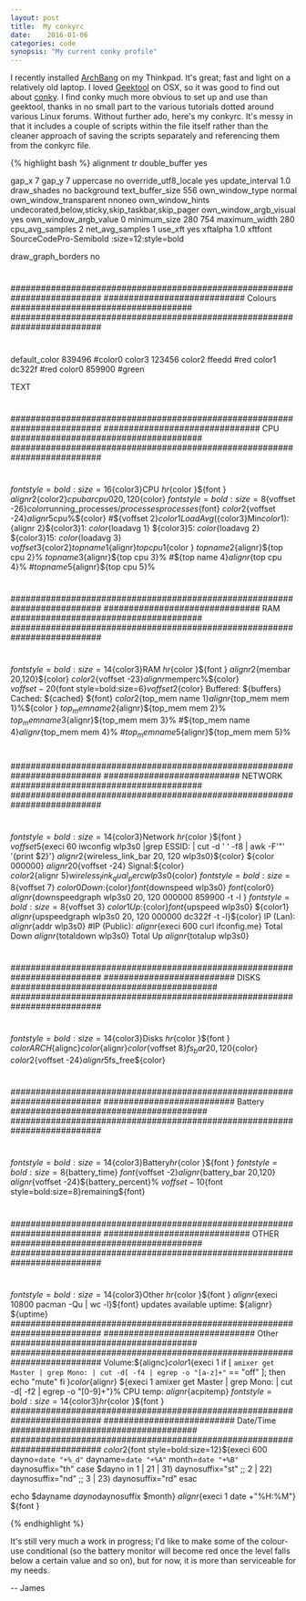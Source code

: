 ```yaml
---
layout: post
title:  My conkyrc
date:    2016-01-06
categories: code
synopsis: "My current conky profile"
---
```


I recently installed <a href="http://bbs.archbang.org/">ArchBang</a> on my Thinkpad.  It's great; fast and light on a relatively old laptop.  I loved <a href="http://projects.tynsoe.org/en/geektool/">Geektool</a>  on OSX, so it was good to find out about <a href="https://github.com/brndnmtthws/conky/releases/tag/v1.10.1">conky</a>.  I find conky much more obvious to set up and use than geektool, thanks in no small part to the various tutorials dotted around various Linux forums. Without further ado, here's my conkyrc.  It's messy in that it includes a couple of scripts within the file itself rather than the cleaner approach of saving the scripts separately and referencing them from the conkyrc file.

{% highlight bash %}
alignment tr
double_buffer yes

gap_x 7
gap_y 7
uppercase no
override_utf8_locale yes
update_interval 1.0
draw_shades no
background
text_buffer_size 556
own_window_type normal
own_window_transparent nnoneo
own_window_hints undecorated,below,sticky,skip_taskbar,skip_pager
own_window_argb_visual yes
own_window_argb_value 0
minimum_size 280 754
maximum_width 280
cpu_avg_samples 2
net_avg_samples 1
use_xft yes
xftalpha 1.0
xftfont SourceCodePro-Semibold :size=12:style=bold

draw_graph_borders no

#
##########################################################################
############################  Colours ####################################
##########################################################################
#

default_color 839496 #color0
color3        123456
color2        ffeedd #red
color1        dc322f #red
color0        859900 #green




TEXT
#
##########################################################################
############################### CPU ######################################
##########################################################################
#
${font style=bold:size=16}${color3}CPU $hr${color }${font }
${alignr 2}${color2}${cpubar cpu0 20,120}${color}
${font style=bold:size=8}${voffset -26}${color}$running_processes/$processes processes${font}
${color2}${voffset -24}${alignr 5}$cpu%${color}
#${voffset 2}${color1}Load Avg (${color3}Min${color1}):${alignr 2}${color3}1: ${color}${loadavg 1}   ${color3}5: ${color}${loadavg 2}   ${color3}15: ${color}${loadavg 3}
${voffset 3}${color2}${top name 1}${alignr}${top cpu 1}%${color }
${top name 2}${alignr}${top cpu 2}%
${top name 3}${alignr}${top cpu 3}%
#${top name 4}${alignr}${top cpu 4}%
#${top name 5}${alignr}${top cpu 5}%
#
##########################################################################
############################### RAM ######################################
##########################################################################
#

${font style=bold:size=14}${color3}RAM $hr${color }${font }
${alignr 2}${membar 20,120}${color}
${color2}${voffset -23}${alignr}$memperc%${color}\
${voffset -20}${font style=bold:size=6}${voffset 2}${color}
Buffered: ${buffers}
Cached: ${cached}
${font}
${color2}${top_mem name 1}${alignr}${top_mem mem 1}%${color }
${top_mem name 2}${alignr}${top_mem mem 2}%
${top_mem name 3}${alignr}${top_mem mem 3}%
#${top_mem name 4}${alignr}${top_mem mem 4}%
#${top_mem name 5}${alignr}${top_mem mem 5}%

#
##########################################################################
########################### NETWORK ######################################
##########################################################################
#
${font style=bold:size=14}${color3}Network $hr${color }${font }
${voffset 5}${execi 60 iwconfig wlp3s0 |grep ESSID: | cut -d ' ' -f8 | awk -F'"' '{print $2}'} ${alignr 2}${wireless_link_bar 20, 120 wlp3s0}${color}
${color 000000} ${alignr 20}${voffset -24} Signal:${color}\
${color2}${alignr 5}${wireless_link_qual_perc wlp3s0}%${color}
${font style=bold:size=8}${voffset 7} ${color0}Down:${color}${font }${downspeed wlp3s0} ${font }${color0} $alignr${downspeedgraph wlp3s0 20, 120 000000 859900 -t -l }
${font style=bold:size=8}${voffset 3} ${color1}Up:${color}${font}${upspeed wlp3s0} ${color1} $alignr${upspeedgraph wlp3s0 20, 120 000000 dc322f -t -l}${color}
IP (Lan): $alignr${addr wlp3s0}
#IP (Public): $alignr${execi 600 curl ifconfig.me}
Total Down $alignr${totaldown wlp3s0}
Total Up   $alignr${totalup wlp3s0}

#
##########################################################################
########################## DISKS #########################################
##########################################################################
#
${font style=bold:size=14}${color3}Disks $hr${color }${font }
${color}ARCH${alignc}${color}${alignr}${color}${voffset 8}${fs_bar 20,120}${color}
${color2}${voffset -24}${alignr 5}$fs_free${color}
#
##########################################################################
########################## Battery #######################################
##########################################################################
#
${font style=bold:size=14}${color3}Battery$hr${color }${font }
${font style=bold:size=8}${battery_time} ${font }${voffset -2}${alignr}${battery_bar 20,120}
${alignr}${voffset -24}${battery_percent}%
${voffset -10}${font style=bold:size=8}remaining${font}

#
#
##########################################################################
############################# OTHER ######################################
##########################################################################
#
${font style=bold:size=14}${color3}Other $hr${color }${font }
${alignr}${execi 10800 pacman -Qu | wc -l}${font} updates available
uptime: ${alignr} ${uptime}
##########################################################################
############################## Other #####################################
##########################################################################
Volume:${alignc}${color1}${execi 1 if
[ `amixer get Master | grep Mono: | cut -d[ -f4 | egrep -o "[a-z]+"` == "off" ]; then
echo "mute"
fi
}${color}${alignr} ${execi 1 amixer get Master | grep Mono: | cut -d[ -f2 | egrep -o "[0-9]+"}%
CPU temp: ${alignr}${acpitemp}
${font style=bold:size=14}${color3}$hr${color }${font }
##########################################################################
########################## Date/Time #####################################
##########################################################################
${color2}${font style=bold:size=12}${execi 600
dayno=`date "+%_d"`
dayname=`date "+%A"`
month=`date "+%B"`
daynosuffix="th"
case $dayno in
  1 | 21 | 31)
  daynosuffix="st"
  ;;
  2 | 22)
  daynosuffix="nd"
  ;;
  3 | 23)
  daynosuffix="rd"
esac

echo $dayname $dayno$daynosuffix $month} ${alignr}${execi 1 date +"%H:%M"}
${font }

{% endhighlight %}

It's still very much a work in progress; I'd like to make some of the colour-use conditional (so the battery monitor will become red once the level falls below a certain value and so on), but for now, it is more than serviceable for my needs.

-- James
